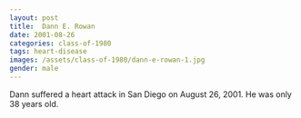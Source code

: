 ```yaml
---
layout: post
title:  Dann E. Rowan
date: 2001-08-26
categories: class-of-1980
tags: heart-disease
images: /assets/class-of-1980/dann-e-rowan-1.jpg
gender: male
---
```

Dann suffered a heart attack in San Diego on August 26, 2001. He was only 38 years old.
